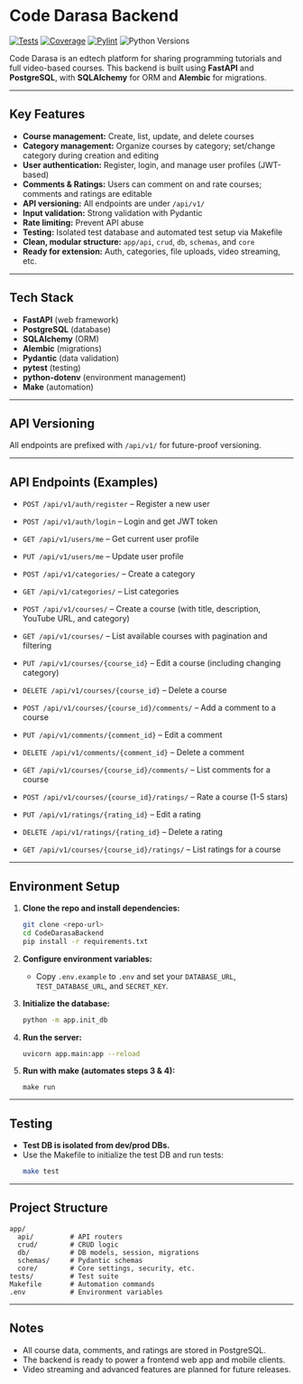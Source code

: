 # Code Darasa Backend
[![Tests](https://github.com/CodeDarasa/CodeDarasaBackend/actions/workflows/test.yml/badge.svg?branch=main)](https://github.com/CodeDarasa/CodeDarasaBackend/actions/workflows/test.yml)
[![Coverage](https://codecov.io/gh/CodeDarasa/CodeDarasaBackend/branch/main/graph/badge.svg)](https://codecov.io/gh/CodeDarasa/CodeDarasaBackend)
[![Pylint](https://github.com/CodeDarasa/CodeDarasaBackend/actions/workflows/pylint.yml/badge.svg?branch=main)](https://github.com/CodeDarasa/CodeDarasaBackend/actions/workflows/pylint.yml)
![Python Versions](https://img.shields.io/badge/python-3.11%20|%203.12-blue?logo=python)

Code Darasa is an edtech platform for sharing programming tutorials and full video-based courses. This backend is built
using **FastAPI** and **PostgreSQL**, with **SQLAlchemy** for ORM and **Alembic** for migrations.

---

## Key Features

- **Course management:** Create, list, update, and delete courses
- **Category management:** Organize courses by category; set/change category during creation and editing
- **User authentication:** Register, login, and manage user profiles (JWT-based)
- **Comments & Ratings:** Users can comment on and rate courses; comments and ratings are editable
- **API versioning:** All endpoints are under `/api/v1/`
- **Input validation:** Strong validation with Pydantic
- **Rate limiting:** Prevent API abuse
- **Testing:** Isolated test database and automated test setup via Makefile
- **Clean, modular structure:** `app/api`, `crud`, `db`, `schemas`, and `core`
- **Ready for extension:** Auth, categories, file uploads, video streaming, etc.

---

## Tech Stack

- **FastAPI** (web framework)
- **PostgreSQL** (database)
- **SQLAlchemy** (ORM)
- **Alembic** (migrations)
- **Pydantic** (data validation)
- **pytest** (testing)
- **python-dotenv** (environment management)
- **Make** (automation)

---

## API Versioning

All endpoints are prefixed with `/api/v1/` for future-proof versioning.

---

## API Endpoints (Examples)

- `POST /api/v1/auth/register` – Register a new user
- `POST /api/v1/auth/login` – Login and get JWT token
- `GET /api/v1/users/me` – Get current user profile
- `PUT /api/v1/users/me` – Update user profile

- `POST /api/v1/categories/` – Create a category
- `GET /api/v1/categories/` – List categories

- `POST /api/v1/courses/` – Create a course (with title, description, YouTube URL, and category)
- `GET /api/v1/courses/` – List available courses with pagination and filtering
- `PUT /api/v1/courses/{course_id}` – Edit a course (including changing category)
- `DELETE /api/v1/courses/{course_id}` – Delete a course

- `POST /api/v1/courses/{course_id}/comments/` – Add a comment to a course
- `PUT /api/v1/comments/{comment_id}` – Edit a comment
- `DELETE /api/v1/comments/{comment_id}` – Delete a comment
- `GET /api/v1/courses/{course_id}/comments/` – List comments for a course

- `POST /api/v1/courses/{course_id}/ratings/` – Rate a course (1-5 stars)
- `PUT /api/v1/ratings/{rating_id}` – Edit a rating
- `DELETE /api/v1/ratings/{rating_id}` – Delete a rating
- `GET /api/v1/courses/{course_id}/ratings/` – List ratings for a course

---

## Environment Setup

1. **Clone the repo and install dependencies:**
    ```bash
    git clone <repo-url>
    cd CodeDarasaBackend
    pip install -r requirements.txt
    ```

2. **Configure environment variables:**
    - Copy `.env.example` to `.env` and set your `DATABASE_URL`, `TEST_DATABASE_URL`, and `SECRET_KEY`.

3. **Initialize the database:**
    ```bash
    python -m app.init_db
    ```

4. **Run the server:**
    ```bash
    uvicorn app.main:app --reload
    ```

5. **Run with make (automates steps 3 & 4):**
    ```
    make run
    ```

---

## Testing

- **Test DB is isolated from dev/prod DBs.**
- Use the Makefile to initialize the test DB and run tests:
    ```bash
    make test
    ```

---

## Project Structure

```
app/
  api/         # API routers
  crud/        # CRUD logic
  db/          # DB models, session, migrations
  schemas/     # Pydantic schemas
  core/        # Core settings, security, etc.
tests/         # Test suite
Makefile       # Automation commands
.env           # Environment variables
```

---

## Notes

- All course data, comments, and ratings are stored in PostgreSQL.
- The backend is ready to power a frontend web app and mobile clients.
- Video streaming and advanced features are planned for future releases.

